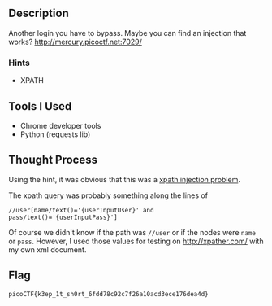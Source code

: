 ## Description
Another login you have to bypass. Maybe you can find an injection that works? http://mercury.picoctf.net:7029/

### Hints
- XPATH

## Tools I Used
- Chrome developer tools
- Python (requests lib)

## Thought Process
Using the hint, it was obvious that this was a [xpath injection problem](https://owasp.org/www-community/attacks/XPATH_Injection).



The xpath query was probably something along the lines of
```
//user[name/text()='{userInputUser}' and pass/text()='{userInputPass}']
```
Of course we didn't know if the path was `//user` or if the nodes were `name` or `pass`. However, I used those values for testing on http://xpather.com/ with my own xml document.


## Flag
`picoCTF{k3ep_1t_sh0rt_6fdd78c92c7f26a10acd3ece176dea4d}`